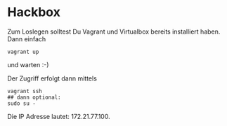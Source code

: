 Hackbox
=======

Zum Loslegen solltest Du Vagrant und Virtualbox bereits installiert haben.
Dann einfach

    vagrant up

und warten :-)

Der Zugriff erfolgt dann mittels

    vagrant ssh
    ## dann optional:
    sudo su -

Die IP Adresse lautet: 172.21.77.100.


